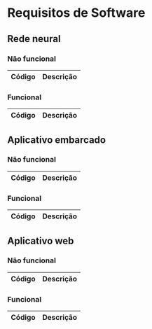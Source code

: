 # Requisitos de Software
## Rede neural
### Não funcional
| Código | Descrição |
| -- | -- | 
### Funcional
| Código | Descrição |
| -- | -- |
## Aplicativo embarcado
### Não funcional
| Código | Descrição |
| -- | -- | 
### Funcional
| Código | Descrição |
| -- | -- |
## Aplicativo web
### Não funcional
| Código | Descrição |
| -- | -- | 
### Funcional
| Código | Descrição |
| -- | -- |
